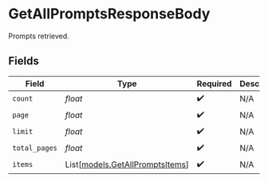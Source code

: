 # GetAllPromptsResponseBody

Prompts retrieved.


## Fields

| Field                                                              | Type                                                               | Required                                                           | Description                                                        |
| ------------------------------------------------------------------ | ------------------------------------------------------------------ | ------------------------------------------------------------------ | ------------------------------------------------------------------ |
| `count`                                                            | *float*                                                            | :heavy_check_mark:                                                 | N/A                                                                |
| `page`                                                             | *float*                                                            | :heavy_check_mark:                                                 | N/A                                                                |
| `limit`                                                            | *float*                                                            | :heavy_check_mark:                                                 | N/A                                                                |
| `total_pages`                                                      | *float*                                                            | :heavy_check_mark:                                                 | N/A                                                                |
| `items`                                                            | List[[models.GetAllPromptsItems](../models/getallpromptsitems.md)] | :heavy_check_mark:                                                 | N/A                                                                |